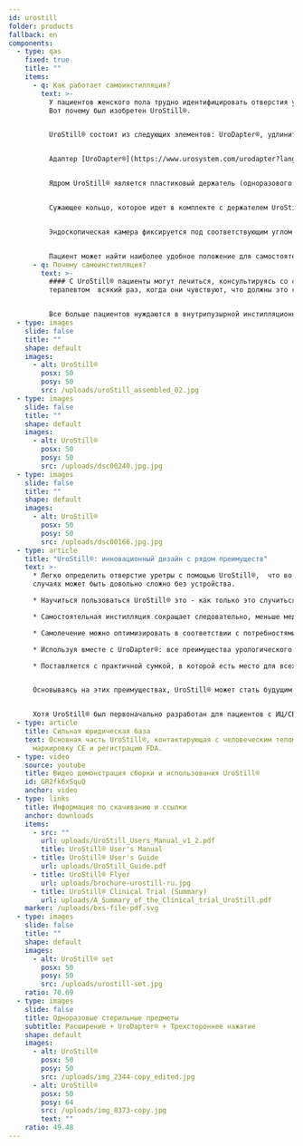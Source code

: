 ```yaml
---
id: urostill
folder: products
fallback: en
components:
  - type: qas
    fixed: true
    title: ""
    items:
      - q: Как работает самоинстилляция?
        text: >-
          У пациентов женского пола трудно идентифицировать отверстия уретры.
          Вот почему был изобретен UroStill®.


          UroStill® состоит из следующих элементов: UroDapter®, удлинитель, трехходовой кран и держатель UroStill® (для шприцев на 50 мл). Его дополнительными частями являются эндоскопическая камера, планшет и подставка для планшета. Вы можете приобрести их у нас или самостоятельно в другом месте. Для каждой инстилляции необходимо приобрести стерильные одноразовые элементы в комплекте с UroDapter®, удлинителем и трехходовым краном.


          Адаптер [UroDapter®](https://www.urosystem.com/urodapter?lang=ru) это единственная деталь, кончик которой входит в отверстие уретры для доставки раствора, используемого для лечения мочевого пузыря. К UroDapter® необходимо прикрепить удлиненную часть, а к удлинителю и шприцу - трехходовой кран. Эти два элемента передают раствор из шприца в UroDapter®.


          Ядром UroStill® является пластиковый держатель (одноразового использования), который надежно удерживает шприц и эндоскопическую камеру.


          Сужающее кольцо, которое идет в комплекте с держателем UroStill®, может быть помещено в держатель, так что UroStill® можно использовать и со шприцами на 20 мл. (Шприц с лекарством в комплект не входит.)


          Эндоскопическая камера фиксируется под соответствующим углом и на соответствующем расстоянии, поэтому она может обеспечить прекрасный обзор кончика UroDapter® и отверстия уретры. (Камера может освещать отверстие, поскольку она имеет встроенную светодиодную подсветку.) Изображение с камеры можно увидеть на любом совместимом смартфоне, планшете, ПК и т.д.  Небольшие устройства, такие как телефоны или планшеты, можно поставить на подставку. Камера (6LED, micro USB, 7 мм CA00523), подставка и смарт-устройство (наша рекомендация: Huawei Media Pad T3 8.0 16 ГБ) не являются обязательными.


          Пациент может найти наиболее удобное положение для самостоятельной инстилляции и легко следить за всем процессом на экране.
      - q: Почему самоинстилляция?
        text: >-
          #### С UroStill® пациенты могут лечиться, консультируясь со своим
          терапевтом  всякий раз, когда они чувствуют, что должны это сделать.


          Все больше пациентов нуждаются в внутрипузырной инстилляционной терапии при интерстициальном цистите/синдроме болезненного мочевого пузыря, которую не могут в достаточной степени покрыть действующей системой здравоохранения любой страны. Время, потраченное на посещение, трудности в осуществление поездок и нехватка терапевтов очень дороги для пациентов  и заранее установленное с терапевтом время инстилляции часто приводит к недостаточному или чрезмерно интенсивному  лечению пациента.
  - type: images
    slide: false
    title: ""
    shape: default
    images:
      - alt: UroStill®
        posx: 50
        posy: 50
        src: /uploads/uroStill_assembled_02.jpg
  - type: images
    slide: false
    title: ""
    shape: default
    images:
      - alt: UroStill®
        posx: 50
        posy: 50
        src: /uploads/dsc00240.jpg.jpg
  - type: images
    slide: false
    title: ""
    shape: default
    images:
      - alt: UroStill®
        posx: 50
        posy: 50
        src: /uploads/dsc00166.jpg.jpg
  - type: article
    title: "UroStill®: инновационный дизайн с рядом преимуществ"
    text: >-
      * Легко определить отверстие уретры с помощью UroStill®,  что во многих
      случаях может быть довольно сложно без устройства.

      * Научиться пользоваться UroStill® это - как только это случиться, пациент может

      * Самостоятельная инстилляция сокращает следовательно, меньше медицинских расходов и времени в пути.

      * Самолечение можно оптимизировать в соответствии с потребностями пациента, а не с присутствия терапевта.

      * Используя вместе с UroDapter®: все преимущества урологического шприцевого адаптера применимы и к UroStill®.

      * Поставляется с практичной сумкой, в которой есть место для всех необходимых и дополнительных элементов, чтобы пациент мог


      Основываясь на этих преимуществах, UroStill® может стать будущим внутрипузырного лечения ИЦ/СБМП.


      Хотя UroStill® был первоначально разработан для пациентов с ИЦ/СБМП, он может использоваться при некоторых других состояниях, таких как лучевой цистит, вызванный лучевой или химиотерапией и рецидивирующих инфекций мочевыводящих путей.
  - type: article
    title: Сильная юридическая база
    text: Основная часть UroStill®, контактирующая с человеческим телом, имеет
      маркировку CE и регистрацию FDA.
  - type: video
    source: youtube
    title: Видео демонстрация сборки и использования UroStill®
    id: GR2fk6xSquQ
    anchor: video
  - type: links
    title: Информация по скачиванию и ссылки
    anchor: downloads
    items:
      - src: ""
        url: uploads/UroStill_Users_Manual_v1_2.pdf
        title: UroStill® User's Manual
      - title: UroStill® User's Guide
        url: uploads/UroStill_Guide.pdf
      - title: UroStill® Flyer
        url: uploads/brochure-urostill-ru.jpg
      - title: UroStill® Clinical Trial (Summary)
        url: uploads/A_Summary_of_the_Clinical_trial_UroStill.pdf
    marker: /uploads/bxs-file-pdf.svg
  - type: images
    slide: false
    title: ""
    shape: default
    images:
      - alt: UroStill® set
        posx: 50
        posy: 50
        src: /uploads/urostill-set.jpg
    ratio: 70.69
  - type: images
    slide: false
    title: Одноразовые стерильные предметы
    subtitle: Расширение + UroDapter® + Трехстороннее нажатие
    shape: default
    images:
      - alt: UroStill®
        posx: 50
        posy: 50
        src: /uploads/img_2344-copy_edited.jpg
      - alt: UroStill®
        posx: 50
        posy: 64
        src: /uploads/img_8373-copy.jpg
        text: ""
    ratio: 49.48
---
```

